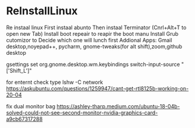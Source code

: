 # ReInstallLinux
Re instaal linux
First instaal abunto
Then instaal Terminator (Cnrl+Alt+T to open new Tab)
Install boot repeair to reapir the boot manu
Install Grub cutomizor to Decide which one will lunch first
Addional Apps: Gmail desktop,noyepad++, pycharm, gnome-tweaks(for alt shift),zoom,github desktop

gsettings set org.gnome.desktop.wm.keybindings switch-input-source "['<Alt>Shift_L']"

for enternt check type lshw -C network
  https://askubuntu.com/questions/1259947/cant-get-rtl8125b-working-on-20-04
  
  fix dual monitor bag
  https://ashley-tharp.medium.com/ubuntu-18-04b-solved-could-not-see-second-monitor-nvidia-graphics-card-a9cb67317288

